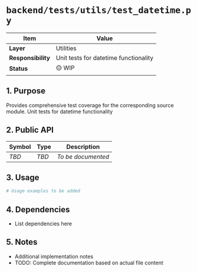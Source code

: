 # `backend/tests/utils/test_datetime.py`

| Item               | Value                                                              |
| ------------------ | ------------------------------------------------------------------ |
| **Layer**          | Utilities                                                           |
| **Responsibility** | Unit tests for datetime functionality                                                   |
| **Status**         | 🟡 WIP                                                            |

## 1. Purpose

Provides comprehensive test coverage for the corresponding source module. Unit tests for datetime functionality

## 2. Public API

| Symbol       | Type     | Description            |
| ------------ | -------- | ---------------------- |
| *TBD*        | *TBD*    | *To be documented*     |

## 3. Usage

```python
# Usage examples to be added
```

## 4. Dependencies

- List dependencies here

## 5. Notes

- Additional implementation notes
- TODO: Complete documentation based on actual file content
